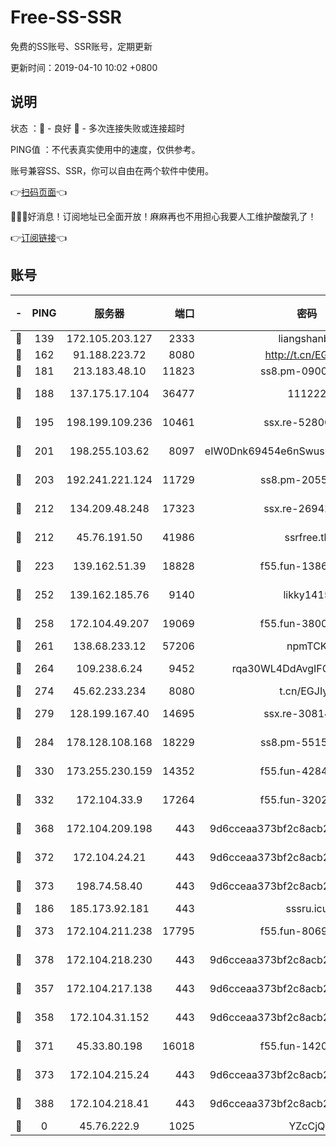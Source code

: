 # Free-SS-SSR

免费的SS账号、SSR账号，定期更新

更新时间：2019-04-10 10:02 +0800

## 说明

状态     ：🙂 - 良好 🙁 - 多次连接失败或连接超时

PING值   ：不代表真实使用中的速度，仅供参考。

账号兼容SS、SSR，你可以自由在两个软件中使用。

👉[扫码页面](https://liesauer.github.io/Free-SS-SSR/)👈

🎉🎉🎉好消息！订阅地址已全面开放！麻麻再也不用担心我要人工维护酸酸乳了！

👉[订阅链接](https://www.liesauer.net/yogurt/subscribe?ACCESS_TOKEN=DAYxR3mMaZAsaqUb)👈

## 账号

|-|PING|服务器|端口|密码|加密方式|区域|
|:----:|:----:|:-----:|-----:|:----:|:----:|:----:|
|🙂|139|172.105.203.127|2333|liangshanbo|chacha20|JP|
|🙂|162|91.188.223.72|8080|http://t.cn/EGJIyrl|rc4-md5|RU|
|🙂|181|213.183.48.10|11823|ss8.pm-09004026|rc4-md5|RU|
|🙂|188|137.175.17.104|36477|111222|aes-256-cfb|US|
|🙂|195|198.199.109.236|10461|ssx.re-52800704|aes-256-cfb|US|
|🙂|201|198.255.103.62|8097|eIW0Dnk69454e6nSwuspv9DmS201tQ0D|aes-256-cfb|US|
|🙂|203|192.241.221.124|11729|ss8.pm-20551388|aes-256-cfb|US|
|🙂|212|134.209.48.248|17323|ssx.re-26942961|aes-256-cfb|US|
|🙂|212|45.76.191.50|41986|ssrfree.tk|aes-256-cfb|SG|
|🙂|223|139.162.51.39|18828|f55.fun-13867294|aes-256-cfb|SG|
|🙂|252|139.162.185.76|9140|likky1415|aes-256-cfb|DE|
|🙂|258|172.104.49.207|19069|f55.fun-38005392|aes-256-cfb|SG|
|🙂|261|138.68.233.12|57206|npmTCK|rc4-md5|US|
|🙂|264|109.238.6.24|9452|rqa30WL4DdAvgIFG6Fs3znzTa|aes-256-cfb|FR|
|🙂|274|45.62.233.234|8080|t.cn/EGJIyrl|rc4-md5|CA|
|🙂|279|128.199.167.40|14695|ssx.re-30814768|aes-256-cfb|SG|
|🙂|284|178.128.108.168|18229|ss8.pm-55151453|aes-256-cfb|SG|
|🙂|330|173.255.230.159|14352|f55.fun-42849450|aes-256-cfb|US|
|🙂|332|172.104.33.9|17264|f55.fun-32023519|aes-256-cfb|SG|
|🙂|368|172.104.209.198|443|9d6cceaa373bf2c8acb22e60b6a58be6|aes-256-cfb|US|
|🙂|372|172.104.24.21|443|9d6cceaa373bf2c8acb22e60b6a58be6|aes-256-cfb|US|
|🙂|373|198.74.58.40|443|9d6cceaa373bf2c8acb22e60b6a58be6|aes-256-cfb|US|
|🙂|186|185.173.92.181|443|sssru.icu|rc4-md5|RU|
|🙂|373|172.104.211.238|17795|f55.fun-80693002|aes-256-cfb|US|
|🙂|378|172.104.218.230|443|9d6cceaa373bf2c8acb22e60b6a58be6|aes-256-cfb|US|
|🙁|357|172.104.217.138|443|9d6cceaa373bf2c8acb22e60b6a58be6|aes-256-cfb|US|
|🙁|358|172.104.31.152|443|9d6cceaa373bf2c8acb22e60b6a58be6|aes-256-cfb|US|
|🙁|371|45.33.80.198|16018|f55.fun-14203121|aes-256-cfb|US|
|🙁|373|172.104.215.24|443|9d6cceaa373bf2c8acb22e60b6a58be6|aes-256-cfb|US|
|🙁|388|172.104.218.41|443|9d6cceaa373bf2c8acb22e60b6a58be6|aes-256-cfb|US|
|🙁|0|45.76.222.9|1025|YZcCjQ|rc4-md5|JP|
